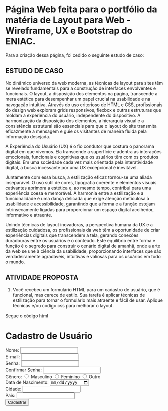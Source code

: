 # Página Web feita para o portfólio da matéria de Layout para Web - Wireframe, UX e Bootstrap do ENIAC. 

Para a criação dessa página, foi cedido o seguinte estudo de caso:

## ESTUDO DE CASO

No dinâmico universo da web moderna, as técnicas de layout para sites têm se revelado fundamentais para a construção de interfaces envolventes e funcionais. O layout, a disposição dos elementos na página, transcende a mera estética para desempenhar um papel crucial na usabilidade e na navegação intuitiva. Através do uso criterioso de HTML e CSS, profissionais do design web exploram grids responsivos, flexbox e outras estruturas que  moldam a experiência do usuário, independente do dispositivo. A harmonização da  disposição dos elementos, a hierarquia visual e a consistência estrutural são essenciais para que o layout do site transmita eficazmente a mensagem e guie os visitantes de maneira fluida pela informação desejada.

A Experiência do Usuário (UX) é o fio condutor que costura o panorama digital em que vivemos. Ela transcende a superfície e adentra as interações emocionais, funcionais e cognitivas que os usuários têm com os produtos digitais. Em uma sociedade cada vez mais  orientada pela interatividade digital, a busca incessante por uma UX excepcional é inevitável.

Juntamente com essa busca, a estilização eficaz tornou-se uma aliada inseparável. O uso sutil de cores, tipografia coerente e elementos visuais cativantes aprimora a estética e, ao mesmo tempo, contribui para uma experiência coesa e memorável. A harmonia entre a estilização e a funcionalidade é uma dança delicada que exige atenção meticulosa à usabilidade e acessibilidade, garantindo que a forma e a função estejam intrinsecamente ligadas para  proporcionar um espaço digital acolhedor, informativo e atraente.

Unindo técnicas de layout  inovadoras, a perspectiva humana da UX e a estilização cuidadosa, os profissionais da web  têm a oportunidade de criar experiências digitais que transcendem a tela, gerando conexões duradouras entre os usuários e o conteúdo. Este equilíbrio entre forma e função é o segredo  para construir o cenário digital de amanhã, onde a arte da web se une à ciência da usabilidade,  proporcionando interfaces que são verdadeiramente agradáveis, intuitivas e  valiosas para os usuários em todo o mundo. 

## ATIVIDADE PROPOSTA

1. Você recebeu um formulário HTML para um cadastro de usuário, que é funcional, mas
carece de estilo. Sua tarefa é aplicar técnicas de estilização para tornar o formulário
mais atraente e fácil de usar. Aplique técnicas e/ou código css para melhorar o layout.

Segue o código html

<!DOCTYPE html>
<html lang="pt-br">
  <head>
    <meta charset="UTF-8">
    <meta name="viewport" content="width=device-width, initial-scale=1.0">
    <title>Cadastro</title>
  </head>
  <body>
    <h1>Cadastro de Usuário</h1>
    <form action="#" method="post">
      <label for="nome">Nome:</label>
      <input type="text" id="nome" name="nome" required>
      <br>
      <label for="email">E-mail:</label>
      <input type="email" id="email" name="email" required>
      <br>
      <label for="senha">Senha:</label>
      <input type="password" id="senha" name="senha" required>
      <br>
      <label for="confirmar-senha">Confirmar Senha:</label>
      <input type="password" id="confirmar-senha" name="confirmar-senha" required>
      <br>
      <label>Gênero:</label>
      <input type="radio" id="genero-masculino" name="genero" value="Masculino">
      <label for="genero-masculino">Masculino</label>
      <input type="radio" id="genero-feminino" name="genero" value="Feminino">
      <label for="genero-feminino">Feminino</label>
      <input type="radio" id="genero-outro" name="genero" value="Outro">
      <label for="genero-outro">Outro</label>
      <br>
      <label for="data-nascimento">Data de Nascimento:</label>
      <input type="date" id="data-nascimento" name="data-nascimento" required>
      <br>
      <label for="cidade">Cidade:</label>
      <input type="text" id="cidade" name="cidade">
      <br>
      <label for="pais">País:</label>
      <input type="text" id="pais" name="pais">
      <br>
      <button type="submit">Cadastrar</button>
    </form>
  </body>
</html>

